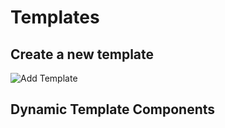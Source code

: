 ---
---

# Templates

## Create a new template

![Add Template](/img/add-template-2.png)

## Dynamic Template Components
